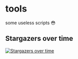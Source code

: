 # tools
some useless scripts 😳

## Stargazers over time

[![Stargazers over time](https://starchart.cc/Henton/tools.svg)](https://starchart.cc/Henton/tools)
